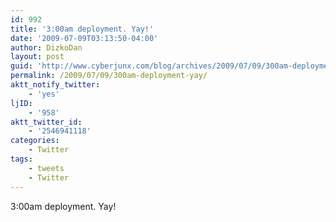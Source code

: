 ```yaml
---
id: 992
title: '3:00am deployment. Yay!'
date: '2009-07-09T03:13:50-04:00'
author: DizkoDan
layout: post
guid: 'http://www.cyberjunx.com/blog/archives/2009/07/09/300am-deployment-yay/'
permalink: /2009/07/09/300am-deployment-yay/
aktt_notify_twitter:
    - 'yes'
ljID:
    - '958'
aktt_twitter_id:
    - '2546941118'
categories:
    - Twitter
tags:
    - tweets
    - Twitter
---
```


3:00am deployment. Yay!